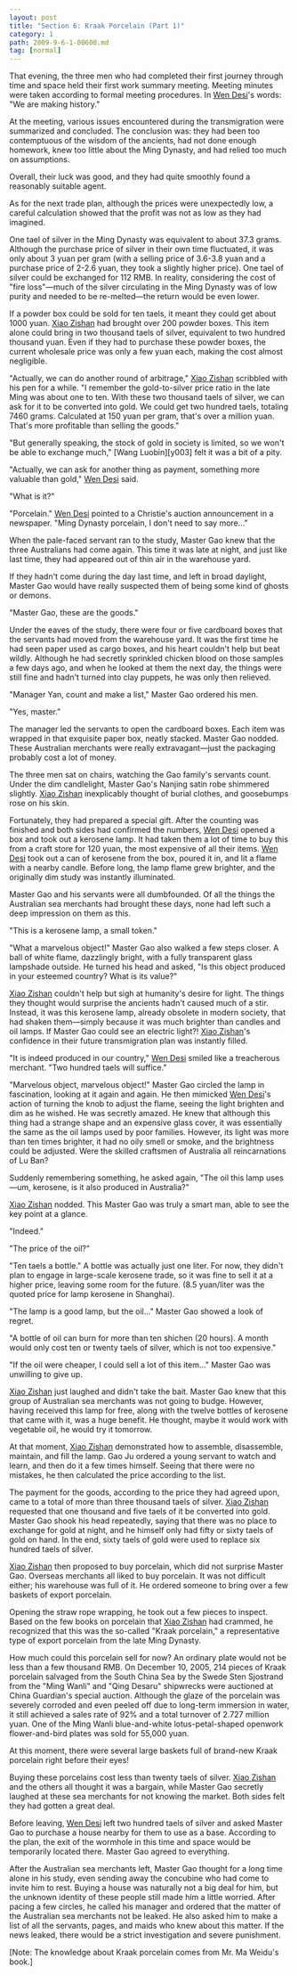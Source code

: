 ```yaml
---
layout: post
title: "Section 6: Kraak Porcelain (Part 1)"
category: 1
path: 2009-9-6-1-00600.md
tag: [normal]
---
```


That evening, the three men who had completed their first journey through time and space held their first work summary meeting. Meeting minutes were taken according to formal meeting procedures. In [Wen Desi][y002]'s words: "We are making history."

At the meeting, various issues encountered during the transmigration were summarized and concluded. The conclusion was: they had been too contemptuous of the wisdom of the ancients, had not done enough homework, knew too little about the Ming Dynasty, and had relied too much on assumptions.

Overall, their luck was good, and they had quite smoothly found a reasonably suitable agent.

As for the next trade plan, although the prices were unexpectedly low, a careful calculation showed that the profit was not as low as they had imagined.

One tael of silver in the Ming Dynasty was equivalent to about 37.3 grams. Although the purchase price of silver in their own time fluctuated, it was only about 3 yuan per gram (with a selling price of 3.6-3.8 yuan and a purchase price of 2-2.6 yuan, they took a slightly higher price). One tael of silver could be exchanged for 112 RMB. In reality, considering the cost of "fire loss"—much of the silver circulating in the Ming Dynasty was of low purity and needed to be re-melted—the return would be even lower.

If a powder box could be sold for ten taels, it meant they could get about 1000 yuan. [Xiao Zishan][y001] had brought over 200 powder boxes. This item alone could bring in two thousand taels of silver, equivalent to two hundred thousand yuan. Even if they had to purchase these powder boxes, the current wholesale price was only a few yuan each, making the cost almost negligible.

"Actually, we can do another round of arbitrage," [Xiao Zishan][y001] scribbled with his pen for a while. "I remember the gold-to-silver price ratio in the late Ming was about one to ten. With these two thousand taels of silver, we can ask for it to be converted into gold. We could get two hundred taels, totaling 7460 grams. Calculated at 150 yuan per gram, that's over a million yuan. That's more profitable than selling the goods."

"But generally speaking, the stock of gold in society is limited, so we won't be able to exchange much," [Wang Luobin][y003] felt it was a bit of a pity.

"Actually, we can ask for another thing as payment, something more valuable than gold," [Wen Desi][y002] said.

"What is it?"

"Porcelain." [Wen Desi][y002] pointed to a Christie's auction announcement in a newspaper. "Ming Dynasty porcelain, I don't need to say more..."

When the pale-faced servant ran to the study, Master Gao knew that the three Australians had come again. This time it was late at night, and just like last time, they had appeared out of thin air in the warehouse yard.

If they hadn't come during the day last time, and left in broad daylight, Master Gao would have really suspected them of being some kind of ghosts or demons.

"Master Gao, these are the goods."

Under the eaves of the study, there were four or five cardboard boxes that the servants had moved from the warehouse yard. It was the first time he had seen paper used as cargo boxes, and his heart couldn't help but beat wildly. Although he had secretly sprinkled chicken blood on those samples a few days ago, and when he looked at them the next day, the things were still fine and hadn't turned into clay puppets, he was only then relieved.

"Manager Yan, count and make a list," Master Gao ordered his men.

"Yes, master."

The manager led the servants to open the cardboard boxes. Each item was wrapped in that exquisite paper box, neatly stacked. Master Gao nodded. These Australian merchants were really extravagant—just the packaging probably cost a lot of money.

The three men sat on chairs, watching the Gao family's servants count. Under the dim candlelight, Master Gao's Nanjing satin robe shimmered slightly. [Xiao Zishan][y001] inexplicably thought of burial clothes, and goosebumps rose on his skin.

Fortunately, they had prepared a special gift. After the counting was finished and both sides had confirmed the numbers, [Wen Desi][y002] opened a box and took out a kerosene lamp. It had taken them a lot of time to buy this from a craft store for 120 yuan, the most expensive of all their items. [Wen Desi][y002] took out a can of kerosene from the box, poured it in, and lit a flame with a nearby candle. Before long, the lamp flame grew brighter, and the originally dim study was instantly illuminated.

Master Gao and his servants were all dumbfounded. Of all the things the Australian sea merchants had brought these days, none had left such a deep impression on them as this.

"This is a kerosene lamp, a small token."

"What a marvelous object!" Master Gao also walked a few steps closer. A ball of white flame, dazzlingly bright, with a fully transparent glass lampshade outside. He turned his head and asked, "Is this object produced in your esteemed country? What is its value?"

[Xiao Zishan][y001] couldn't help but sigh at humanity's desire for light. The things they thought would surprise the ancients hadn't caused much of a stir. Instead, it was this kerosene lamp, already obsolete in modern society, that had shaken them—simply because it was much brighter than candles and oil lamps. If Master Gao could see an electric light?! [Xiao Zishan][y001]'s confidence in their future transmigration plan was instantly filled.

"It is indeed produced in our country," [Wen Desi][y002] smiled like a treacherous merchant. "Two hundred taels will suffice."

"Marvelous object, marvelous object!" Master Gao circled the lamp in fascination, looking at it again and again. He then mimicked [Wen Desi][y002]'s action of turning the knob to adjust the flame, seeing the light brighten and dim as he wished. He was secretly amazed. He knew that although this thing had a strange shape and an expensive glass cover, it was essentially the same as the oil lamps used by poor families. However, its light was more than ten times brighter, it had no oily smell or smoke, and the brightness could be adjusted. Were the skilled craftsmen of Australia all reincarnations of Lu Ban?

Suddenly remembering something, he asked again, "The oil this lamp uses—um, kerosene, is it also produced in Australia?"

[Xiao Zishan][y001] nodded. This Master Gao was truly a smart man, able to see the key point at a glance.

"Indeed."

"The price of the oil?"

"Ten taels a bottle." A bottle was actually just one liter. For now, they didn't plan to engage in large-scale kerosene trade, so it was fine to sell it at a higher price, leaving some room for the future. (8.5 yuan/liter was the quoted price for lamp kerosene in Shanghai).

"The lamp is a good lamp, but the oil..." Master Gao showed a look of regret.

"A bottle of oil can burn for more than ten shichen (20 hours). A month would only cost ten or twenty taels of silver, which is not too expensive."

"If the oil were cheaper, I could sell a lot of this item..." Master Gao was unwilling to give up.

[Xiao Zishan][y001] just laughed and didn't take the bait. Master Gao knew that this group of Australian sea merchants was not going to budge. However, having received this lamp for free, along with the twelve bottles of kerosene that came with it, was a huge benefit. He thought, maybe it would work with vegetable oil, he would try it tomorrow.

At that moment, [Xiao Zishan][y001] demonstrated how to assemble, disassemble, maintain, and fill the lamp. Gao Ju ordered a young servant to watch and learn, and then do it a few times himself. Seeing that there were no mistakes, he then calculated the price according to the list.

The payment for the goods, according to the price they had agreed upon, came to a total of more than three thousand taels of silver. [Xiao Zishan][y001] requested that one thousand and five taels of it be converted into gold. Master Gao shook his head repeatedly, saying that there was no place to exchange for gold at night, and he himself only had fifty or sixty taels of gold on hand. In the end, sixty taels of gold were used to replace six hundred taels of silver.

[Xiao Zishan][y001] then proposed to buy porcelain, which did not surprise Master Gao. Overseas merchants all liked to buy porcelain. It was not difficult either; his warehouse was full of it. He ordered someone to bring over a few baskets of export porcelain.

Opening the straw rope wrapping, he took out a few pieces to inspect. Based on the few books on porcelain that [Xiao Zishan][y001] had crammed, he recognized that this was the so-called "Kraak porcelain," a representative type of export porcelain from the late Ming Dynasty.

How much could this porcelain sell for now? An ordinary plate would not be less than a few thousand RMB. On December 10, 2005, 214 pieces of Kraak porcelain salvaged from the South China Sea by the Swede Sten Sjostrand from the "Ming Wanli" and "Qing Desaru" shipwrecks were auctioned at China Guardian's special auction. Although the glaze of the porcelain was severely corroded and even peeled off due to long-term immersion in water, it still achieved a sales rate of 92% and a total turnover of 2.727 million yuan. One of the Ming Wanli blue-and-white lotus-petal-shaped openwork flower-and-bird plates was sold for 55,000 yuan.

At this moment, there were several large baskets full of brand-new Kraak porcelain right before their eyes!

Buying these porcelains cost less than twenty taels of silver. [Xiao Zishan][y001] and the others all thought it was a bargain, while Master Gao secretly laughed at these sea merchants for not knowing the market. Both sides felt they had gotten a great deal.

Before leaving, [Wen Desi][y002] left two hundred taels of silver and asked Master Gao to purchase a house nearby for them to use as a base. According to the plan, the exit of the wormhole in this time and space would be temporarily located there. Master Gao agreed to everything.

After the Australian sea merchants left, Master Gao thought for a long time alone in his study, even sending away the concubine who had come to invite him to rest. Buying a house was naturally not a big deal for him, but the unknown identity of these people still made him a little worried. After pacing a few circles, he called his manager and ordered that the matter of the Australian sea merchants not be leaked. He also asked him to make a list of all the servants, pages, and maids who knew about this matter. If the news leaked, there would be a strict investigation and severe punishment.

[Note: The knowledge about Kraak porcelain comes from Mr. Ma Weidu's book.]

[y001]: /characters/y001 "Xiao Zishan"
[y002]: /characters/y002 "Wen Desi"